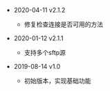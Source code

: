 - 2020-04-11 v2.1.2
  - 修复检查连接是否可用的方法

- 2020-01-12 v2.1.1
  - 支持多个sftp源

- 2019-08-14 v1.0
  - 初始版本，实现基础功能
